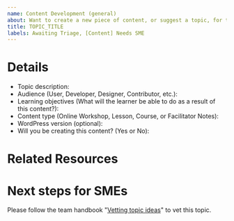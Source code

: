 ```yaml
---
name: Content Development (general)
about: Want to create a new piece of content, or suggest a topic, for the Learn.WordPress.org website? Start here!
title: TOPIC_TITLE
labels: Awaiting Triage, [Content] Needs SME
---
```


# Details
<!-- 
Replace TOPIC_TITLE in the issue title to the topic title you are proposing.
Then, share as much information about your idea as you can by filling out these items.
A team member will review the proposal and share next steps.
-->

- Topic description: 
- Audience (User, Developer, Designer, Contributor, etc.): 
- Learning objectives (What will the learner be able to do as a result of this content?): 
- Content type (Online Workshop, Lesson, Course, or Facilitator Notes): 
- WordPress version (optional): 
- Will you be creating this content? (Yes or No): 

# Related Resources
<!--
List links that would be useful to reference when developing this content.
Related resources can be found on Learn WordPress, HelpHub, DevHub, GitHub Gutenberg Issues, DevNotes, etc.
-->


# Next steps for SMEs
Please follow the team handbook "[Vetting topic ideas](https://make.wordpress.org/training/handbook/training-team-how-to-guides/vetting-topic-ideas/)" to vet this topic.
